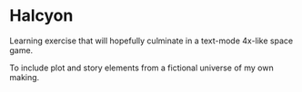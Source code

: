# Halcyon
Learning exercise that will hopefully culminate in a text-mode 4x-like space game.

To include plot and story elements from a fictional universe of my own making.
